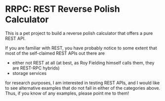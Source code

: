 RRPC: REST Reverse Polish Calculator
====

This is a pet project to build a reverse polish calculator that offers a pure REST API.

If you are familiar with REST, you have probably notice to some extent that most of the self-claimed
REST APIs out there are

* either not REST at all (at best, as Roy Fielding himself calls them, they are REST-RPC hybrids)
* storage services

for research purposes, I am interested in testing REST APIs, and I would like to see alternative
examples that do not fall in either of the categories above. Thus, if you know of any examples,
please point me to them!